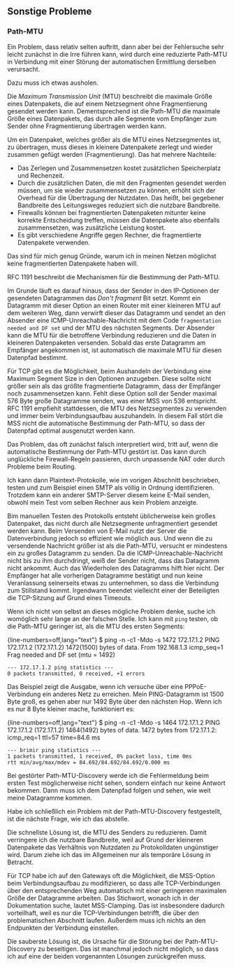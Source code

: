 
## Sonstige Probleme

### Path-MTU

Ein Problem, dass relativ selten auftritt, dann aber bei der Fehlersuche
sehr leicht zunächst in die Irre führen kann, wird durch eine reduzierte
Path-MTU in Verbindung mit einer Störung der automatischen Ermittlung
derselben verursacht.

Dazu muss ich etwas ausholen.

Die *Maximum Transmission Unit* (MTU) beschreibt die maximale Größe eines
Datenpakets, die auf einem Netzsegment ohne Fragmentierung gesendet werden
kann.
Dementsprechend ist die Path-MTU die maximale Größe eines Datenpakets, das
durch alle Segmente vom Empfänger zum Sender ohne Fragmentierung übertragen
werden kann.

Um ein Datenpaket, welches größer als die MTU eines Netzsegmentes ist, zu
übertragen, muss dieses in kleinere Datenpakete zerlegt und wieder zusammen
gefügt werden (Fragmentierung).
Das hat mehrere Nachteile:

*   Das Zerlegen und Zusammensetzen kostet zusätzlichen Speicherplatz und
    Rechenzeit.
*   Durch die zusätzlichen Daten, die mit den Fragmenten gesendet werden
    müssen, um sie wieder zusammensetzen zu können, erhöht sich der Overhead
    für die Übertragung der Nutzdaten. Das heißt, bei gegebener Bandbreite
    des Leitungsweges reduziert sich die nutzbare Bandbreite.
*   Firewalls können bei fragmentierten Datenpaketen mitunter keine korrekte
    Entscheidung treffen, müssen die Datenpakete also ebenfalls
    zusammensetzen, was zusätzliche Leistung kostet.
*   Es gibt verschiedene Angriffe gegen Rechner, die fragmentierte Datenpakete
    verwenden.

Das sind für mich genug Gründe, warum ich in meinen Netzen möglichst keine
fragmentierten Datenpakete haben will.

RFC 1191 beschreibt die Mechanismen für die Bestimmung der Path-MTU.

Im Grunde läuft es darauf hinaus, dass der Sender in den IP-Optionen der
gesendeten Datagrammen das *Don't fragment* Bit setzt.
Kommt ein Datagramm mit dieser Option an einen Router mit einer kleineren MTU
auf dem weiteren Weg, dann verwirft dieser das Datagramm und sendet an den
Absender eine ICMP-Unreachable-Nachricht mit dem Code `fragmentation needed
and DF set` und der MTU des nächsten Segments.
Der Absender kann die MTU für die betroffene Verbindung reduzieren und die
Daten in kleineren Datenpaketen versenden.
Sobald das erste Datagramm am Empfänger angekommen ist, ist automatisch die
maximale MTU für diesen Datenpfad bestimmt.

Für TCP gibt es die Möglichkeit, beim Aushandeln der Verbindung eine Maximum
Segment Size in den Optionen anzugeben.
Diese sollte nicht größer sein als das größte fragmentierte Datagramm, dass
der Empfänger noch zusammensetzen kann.
Fehlt diese Option soll der Sender maximal 576 Byte große Datagramme senden,
was einer MSS von 536 entspricht.
RFC 1191 empfiehlt stattdessen, die MTU des Netzsegmentes zu verwenden und
immer beim Verbindungsaufbau auszuhandeln.
In diesem Fall stört die MSS nicht die automatische Bestimmung der Path-MTU,
so dass der Datenpfad optimal ausgenutzt werden kann.

Das Problem, das oft zunächst falsch interpretiert wird, tritt auf, wenn die
automatische Bestimmung der Path-MTU gestört ist.
Das kann durch unglückliche Firewall-Regeln passieren, durch unpassende NAT
oder durch Probleme beim Routing.

Ich kann dann Plaintext-Protokolle, wie im vorigen Abschnitt beschrieben,
testen und zum Beispiel einen SMTP als völlig in Ordnung identifizieren.
Trotzdem kann ein anderer SMTP-Server diesem keine E-Mail senden, obwohl mein
Test vom selben Rechner aus kein Problem anzeigte.

Bim manuellen Testen des Protokolls entsteht üblicherweise kein großes
Datenpaket, das nicht durch alle Netzsegmente unfragmentiert gesendet werden
kann.
Beim Versenden von E-Mail nutzt der Server die Datenverbindung jedoch so
effizient wie möglich aus.
Und wenn die zu versendende Nachricht größer ist als die Path-MTU, versucht er
mindestens ein zu großes Datagramm zu senden.
Da die ICMP-Unreachable-Nachricht nicht bis zu ihm durchdringt, weiß der
Sender nicht, dass das Datagramm nicht ankommt.
Auch das Wiederholen des Datagramms hilft hier nicht.
Der Empfänger hat alle vorherigen Datagramme bestätigt und nun keine
Veranlassung seinerseits etwas zu unternehmen, so dass die Verbindung zum
Stillstand kommt.
Irgendwann beendet vielleicht einer der Beteiligten die TCP-Sitzung auf Grund
eines Timeouts.

Wenn ich nicht von selbst an dieses mögliche Problem denke, suche ich
womöglich sehr lange an der falschen Stelle.
Ich kann mit `ping` testen, ob die Path-MTU geringer ist, als die MTU des
ersten Segments:

{line-numbers=off,lang="text"}
    $ ping -n -c1 -Mdo -s 1472 172.17.1.2
    PING 172.17.1.2 (172.17.1.2) 1472(1500) bytes of data.
    From 192.168.1.3 icmp_seq=1 Frag needed and DF set (mtu = 1492)

    --- 172.17.1.2 ping statistics ---
    0 packets transmitted, 0 received, +1 errors

Das Beispiel zeigt die Ausgabe, wenn ich versuche über eine PPPoE-Verbindung
ein anderes Netz zu erreichen.
Mein PING-Datagramm ist 1500 Byte groß, es gehen aber nur 1492 Byte über den
nächsten Hop.
Wenn ich es nur 8 Byte kleiner mache, funktioniert es:

{line-numbers=off,lang="text"}
    $ ping -n -c1 -Mdo -s 1464 172.17.1.2
    PING 172.17.1.2 (172.17.1.2) 1464(1492) bytes of data.
    1472 bytes from 172.17.1.2: icmp_req=1 ttl=57 time=84.6 ms

    --- brimir ping statistics ---
    1 packets transmitted, 1 received, 0% packet loss, time 0ms
    rtt min/avg/max/mdev = 84.692/84.692/84.692/0.000 ms

Bei gestörter Path-MTU-Discovery werde ich die Fehlermeldung beim ersten Test
möglicherweise nicht sehen, sondern einfach nur keine Antwort bekommen.
Dann muss ich dem Datenpfad folgen und sehen, wie weit meine Datagramme
kommen.

Habe ich schließlich ein Problem mit der Path-MTU-Discovery festgestellt, ist
die nächste Frage, wie ich das abstelle.

Die schnellste Lösung ist, die MTU des Senders zu reduzieren.
Damit verringere ich die nutzbare Bandbreite, weil auf Grund der kleineren
Datenpakete das Verhältnis von Nutzdaten zu Protokolldaten ungünstiger wird.
Darum ziehe ich das im Allgemeinen nur als temporäre Lösung in Betracht.

Für TCP habe ich auf den Gateways oft die Möglichkeit, die MSS-Option beim
Verbindungsaufbau zu modifizieren, so dass alle TCP-Verbindungen über den
entsprechenden Weg automatisch mit einer geringeren maximalen Größe der
Datagramme arbeiten.
Das Stichwort, wonach ich in der Dokumentation suche, lautet MSS-Clamping.
Das ist insbesondere dadurch vorteilhaft, weil es nur die TCP-Verbindungen
betrifft, die über den problematischen Abschnitt laufen.
Außerdem muss ich nichts an den Endpunkten der Verbindung einstellen.

Die sauberste Lösung ist, die Ursache für die Störung bei der
Path-MTU-Discovery zu beseitigen.
Das ist manchmal jedoch nicht möglich, so dass ich auf eine der beiden
vorgenannten Lösungen zurückgreifen muss.

